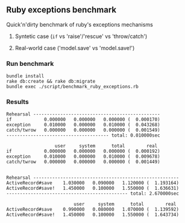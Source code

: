 ## Ruby exceptions benchmark

Quick'n'dirty benchmark of ruby's exceptions mechanisms

1. Syntetic case (`if` vs 'raise'/'rescue' vs 'throw/catch')

2. Real-world case ('model.save' vs 'model.save!')


### Run benchmark

    bundle install
    rake db:create && rake db:migrate
    bundle exec ./script/benchmark_ruby_exceptions.rb

### Results

    Rehearsal -----------------------------------------------
    if            0.000000   0.000000   0.000000 (  0.000170)
    exception     0.010000   0.000000   0.010000 (  0.043268)
    catch/twrow   0.000000   0.000000   0.000000 (  0.001549)
    -------------------------------------- total: 0.010000sec

                      user     system      total        real
    if            0.000000   0.000000   0.000000 (  0.000192)
    exception     0.010000   0.000000   0.010000 (  0.009678)
    catch/twrow   0.000000   0.000000   0.000000 (  0.001449)


    Rehearsal ------------------------------------------------------
    ActiveRecord#save    1.030000   0.090000   1.120000 (  1.193164)
    ActiveRecord#save!   1.450000   0.100000   1.550000 (  1.636631)
    --------------------------------------------- total: 2.670000sec

                             user     system      total        real
    ActiveRecord#save    0.990000   0.080000   1.070000 (  1.139592)
    ActiveRecord#save!   1.450000   0.100000   1.550000 (  1.643734)
